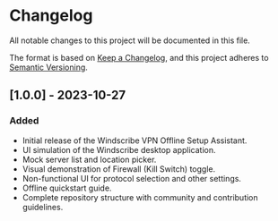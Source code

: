 # Changelog

All notable changes to this project will be documented in this file.

The format is based on [Keep a Changelog](https://keepachangelog.com/en/1.0.0/),
and this project adheres to [Semantic Versioning](https://semver.org/spec/v2.0.0.html).

## [1.0.0] - 2023-10-27

### Added
- Initial release of the Windscribe VPN Offline Setup Assistant.
- UI simulation of the Windscribe desktop application.
- Mock server list and location picker.
- Visual demonstration of Firewall (Kill Switch) toggle.
- Non-functional UI for protocol selection and other settings.
- Offline quickstart guide.
- Complete repository structure with community and contribution guidelines. 